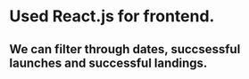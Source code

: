 # Used React.js for frontend.
## We can filter through dates, succsessful launches and successful landings.
